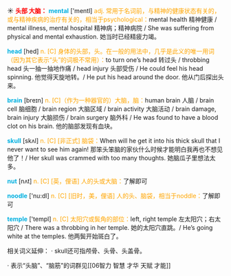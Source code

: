 ☀ <font color="red">**头部 大脑：**</font>
<font color="sky blue">**mental**</font> ['mentl] 
<font color="orange">adj. 常用于名词前，与精神的健康状态有关的，或与精神疾病的治疗有关的，相当于psychological：</font>mental health 精神健康 / mental illness, mental hospital 精神病；精神病院 / She was suffering from physical and mental exhaustion. 她当时已经精疲力竭。

<font color="sky blue">**head**</font> [hed] 
<font color="orange">n. [C] 身体的头部，头。在一般的用法中，几乎是此义的唯一用词（因为其它表示“头”的词极不常用）：</font>to turn one’s head 转过头 / throbbing head 头一抽一抽地作痛 / head injury 头部受伤 / He could feel his head spinning. 他觉得天旋地转。/ He put his head around the door. 他从门后探出头来。

<font color="sky blue">**brain**</font> [breɪn] 
<font color="orange">n. [C]（作为一种器官的）大脑，脑：</font>human brain 人脑 / brain cell 脑细胞 / brain region 大脑区域 / brain activity 大脑活动 / brain damage, brain injury 大脑损伤 / brain surgery 脑外科 / He was found to have a blood clot on his brain. 他的脑部发现有血块。
           
<font color="sky blue">**skull**</font> [skʌl]
<font color="orange">n. [C] [非正式] 脑袋：</font>When will he get it into his thick skull that I never want to see him again! 那笨头笨脑的家伙什么时候才能明白我再也不想见他了！/ Her skull was crammed with too many thoughts. 她脑瓜子里想法太多。

<font color="sky blue">**nut**</font> [nʌt] 
<font color="orange">n. [C] [英，俚语] 人的头或大脑：</font>了解即可

<font color="sky blue">**noodle**</font> ['nu:dl] 
<font color="orange">n. [C] [旧时，美，俚语] 人的头、脑袋，相当于noddle：</font>了解即可

<font color="sky blue">**temple**</font> ['templ] 
<font color="orange">n. [C] 太阳穴或鬓角的部位：</font>left, right temple 左太阳穴；右太阳穴 / There was a throbbing in her temple. 她的太阳穴直跳。/ He’s going white at the temples. 他两鬓开始斑白了。

相关词义延伸：
· skull还可指颅骨、头骨、头盖骨。

· 表示“头脑”、“脑筋”的词群见[[06智力 智慧 才华 天赋 才能]]
